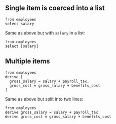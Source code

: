 ## Single item is coerced into a list

```prql
from employees
select salary
```

Same as above but with `salary` in a list:

```prql
from employees
select [salary]
```

## Multiple items

```prql
from employees
derive [
  gross_salary = salary + payroll_tax,
  gross_cost = gross_salary + benefits_cost
]
```

Same as above but split into two lines:

```prql
from employees
derive gross_salary = salary + payroll_tax
derive gross_cost = gross_salary + benefits_cost
```
